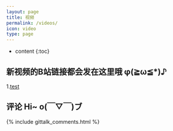 ```yaml
---
layout: page
title: 视频
permalink: /videos/
icon: video
type: page
---
```


* content
{:toc}

## 新视频的B站链接都会发在这里哦 φ(≧ω≦*)♪

1.[test](https://orangelop.github.io/)

## 评论 Hi~ o(￣▽￣)ブ

{% include gittalk_comments.html %}
